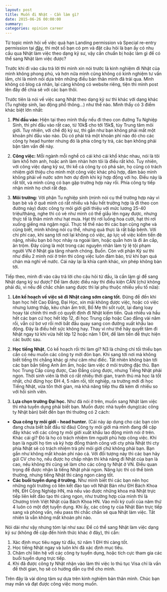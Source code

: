 ```yaml
---
layout: post
title: Muốn đi Nhật - Cần làm gì?
date: 2015-06-26 00:00:00
summary:
categories: opinion career
---
```


Từ topic mình hỏi về việc quá hạn Landing permission và Special re-entry permission tại [đây](https://goo.gl/ciOWq9),
thì một số bạn có pm và đặt câu hỏi là bạn ấy có nhu cầu qua Nhật làm việc theo dạng kỹ sư, vậy cần chuẩn bị hoặc làm gì để có thể sang Nhật làm việc được?

Trước khi đi vào câu trả lời thì mình xin nói trước là kinh nghiệm đi Nhật của mình không phong phú,
và hơn nữa mình cũng không có kinh nghiệm tư vấn lắm, chỉ là mình nói dựa trên những điều bản thân mình đã trải qua.
Mình không có blog cá nhân, lại càng không có website riêng, tiện thì mình post lên đây để chia sẽ với các bạn thôi.

Trước tiên là nói về việc sang Nhật theo dạng kỹ sư thì khác với dạng khác (Tu nghiệp sinh, lao động phổ thông...) như thế nào.
Mình thấy có 3 điểm khác biệt lớn nhất:

1. **Phí đầu vào:**
Hiện tại theo mình thấy nếu đi theo con đường Tu Nghiệp Sinh, thì phí đầu vào rất cao, từ 10k$ cho tới 15k$, tùy Trung tâm môi giới.
Tuy nhiên, với chế độ kỹ sư, thì gần như bạn không phải mất một khoản phí đầu vào nào. Dù có phải trả một khoản phí nào đó cho các công ty head hunter
nhưng đó là phía công ty trả, các bạn không phải bận tâm vấn đề này.

2. **Công việc:**
Mỗi ngành mỗi nghề có cái khó cái khổ khác nhau, nói là tôi làm khổ hơn anh, hoặc anh làm nhàn hơn tôi là điều rất khó.
Tuy nhiên, với công việc dạng kỹ sư, thì kể cả công ty có phá sản, họ cũng có trách nhiệm giới thiệu cho mình một công việc khác phù hợp,
đảm bảo mình không phải về nước sớm hơn dự định khi ký hợp đồng với họ. Điều này là rất tốt, và mình cũng có bạn gặp trường hợp này rồi. Phía công ty tiếp nhận mình họ chơi rất đẹp.

3. **Môi trường:**
Với phận Tu nghiệp sinh (mình nói cụ thể trường hợp này vì bạn bè và ở quê mình có rất nhiều và hầu hết trường hợp là đi theo con đường này)
được công ty môi giới giới thiệu với mức lương 25-40 triệu/tháng, nghe thì có vẻ như mình có thể giầu lên ngay được, nhưng thực tế là thân mình như hạt mưa.
Hạt thì rơi luống hoa cười, hạt thì rơi xuống giếng mà ngậm ngùi. Thực tế thế nào thì các bạn cũng nghe và cũng biết, mình không nói cụ thể,
nhưng quả thực là rất bấp bênh. Với chi phí cao, khi sang tới nơi lại không có việc, áp lực về việc kiếm tiền đè nặng, nhiều bạn bỏ học nhảy ra ngoài làm,
hoặc quẫn hơn là đi ăn cắp, ăn trộm. Đây cũng là một trong các nguyên nhân làm tỷ lệ tội phạm người VN ở Nhật gia tăng nhanh chóng. Buồn.
Còn với phận Kỹ sư thì như điều 2 mình nói ở trên thì công việc luôn đảm bảo, trừ khi bạn quá chán mà nghỉ về nước. Cái này lại là khía cạnh khác, xin phép không bàn tới.

Tiếp theo, mình đi vào câu trả lời cho câu hỏi từ đầu, là cần làm gì để sang Nhật dạng kỹ sư được?
Để làm được điều này thì điều kiện CẦN (chứ không phải đủ, vì nếu để chắc chắn sang được thì lại phụ thuộc nhiều yếu tố nữa):

1. **Lên kế hoạch về việc sẽ đi Nhật càng sớm càng tốt.**
Đừng để đến khi bạn học hết Cao Đẳng, Đại Học, xin mãi không được việc, hoặc có việc nhưng lương thấp, kêu chán ầm trời,
Bố Mẹ thì sốt ruột, lại đang loay hoay tài chính thì mới có quyết định đi Nhật kiếm tiền. Quá nhiều và hầu hết các bạn cứ học hết lớp 12,
đi học Trung cấp hoặc Cao đẳng vài năm rồi, vẫn cứ bơ vơ rồi mới bắt đầu quay sang con đường xuất khẩu lao động. Đây là điều hết sức không hay.
Thay vì như thế hãy quyết tâm đi Nhật ngay từ khi vừa hết lớp 12 hoặc năm 1 ĐH, để làm tiền đề thực hiện các bước sau.

2. **Học tiếng Nhật.**
Có kế hoạch rồi thì làm gì? N3 là chứng chỉ tối thiểu bạn cần có nếu muốn các công ty mời đón bạn. Khi sang tới nơi mà không biết tiếng thì chẳng khác gì như câm như điếc.
Tất nhiên không bàn tới các bạn bắn tiếng Anh ầm ầm, hoặc làm việc ở môi trường đặc thù.
Bạn học Trung Cấp cũng được, Cao Đẳng cũng được, nhưng Tiếng Nhật phải ngon. Thời sinh viên là thời có rất nhiều thời gian, tranh thủ mà học là tốt nhất, chứ đừng học ĐH 4, 5 năm rồi,
tốt nghiệp, ra trường mới đi học Tiếng Nhật, vừa tốn thời gian, mà khả năng tiếp thu đã kém đi nhiều so với hồi sinh viên.

3. **Lựa chọn trường Đại học.**
   Như đã nói ở trên, muốn sang Nhật làm việc thì nhà tuyển dụng phải biết bạn. Muốn được nhà tuyển dụng(các công ty Nhật bản) biết đến bạn thì thường có 2 cách:
  * **Qua công ty môi giới - head hunter.** (Cái này áp dụng cho các bạn còn đang chưa biết bắt đầu từ đâu)
    Công ty môi giới mà mình đang đề cập đây khác với các công ty môi giới xuất khẩu lao động mình nói ở trên. Khác cái gì? Đó là họ có trách nhiệm tìm người phù hợp công việc.
    Khi bạn là người họ tìm và ký hợp đồng thành công với cty phía Nhật thì cty phía Nhật sẽ có trách nhiệm trả phí môi giới chứ không phải bạn.
    Bạn gần như không mất khoản phí nào cả. Với đối tượng này thì các bạn hãy gửi CV cho họ, nếu được họ chấp nhận thì khả năng đi Nhật của bạn là cao,
    nếu không thì cũng sẽ làm cho các công ty Nhật ở VN. Điều quan trọng để được nhận là tiếng Nhật phải ngon. Năng lực thì có thể bình thường, nhưng tiếng Nhật thì càng ngon càng tốt.
  * **Các buổi tuyển dụng ở trường.**
    Như mình biết thì các bạn nên học những ngôi trường có liên kết đào tạo với Nhật Bản như ĐH Bách Khoa HN, ĐH Công Nghiệp HN,
    mà nếu vào được những khoa mà Nhật trực tiếp liên kết đào tạo thì càng ngon, như trường hợp của mình thì là Chương trình Việt Nhật của Bách Khoa HN.
    Vào mỗi kỳ cuối của năm thứ 4 luôn có một đợt tuyển dụng. Khi ấy, các công ty của Nhật Bản trực tiếp sang và phỏng vấn, nếu pass thì chắc chắn sẽ qua Nhật làm việc.
    Tất nhiên là vẫn không mất khoản phí nào.

Nói dài như vậy nhưng tóm lại như sau:
Để có thể sang Nhật làm việc dạng kỹ sư (không đề cập đến hình thức khác ở đây), thì cần:
1. Xác định mục tiêu ngay từ đầu, từ năm 1 ĐH thì càng tốt.
2. Học tiếng Nhật ngay và luôn khi đã xác định mục tiêu.
3. Chăm chỉ liên hệ với các công ty tuyển dụng, hoặc tích cực tham gia các buổi tuyển dụng trực tiếp.
4. Khi đã được công ty Nhật nhận vào làm thì việc lo thủ tục Visa chỉ là vấn đề thời gian, họ sẽ có hướng dẫn cụ thể cho mình.

Trên đây là vài dòng tâm sự dựa trên kinh nghiệm bản thân mình.
Chúc bạn may mắn và đạt được công việc mong muốn.